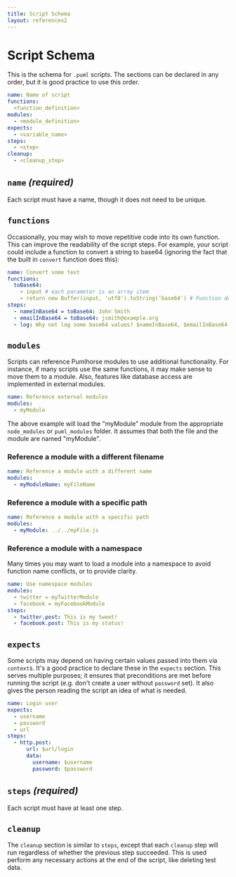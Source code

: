 ```yaml
---
title: Script Schema
layout: referencev2
---
```


# Script Schema

This is the schema for `.puml` scripts. The sections can be declared in any order, but it is good practice to use this order.

```yaml
name: Name of script
functions:
  <function_definition>
modules:
  - <module_definition>
expects:
  - <variable_name>
steps:
  - <step>
cleanup:
  - <cleanup_step>
```

## `name` _(required)_

Each script must have a name, though it does not need to be unique.

## `functions`

Occasionally, you may wish to move repetitive code into its own function. This can improve the readability of the script steps. For example, your script could include a function to convert a string to base64 (ignoring the fact that the built in `convert` function does this):

```yaml
name: Convert some text
functions:
  toBase64:
    - input # each parameter is an array item
    - return new Buffer(input, 'utf8').toString('base64') # Function declaration goes last
steps:
  - nameInBase64 = toBase64: John Smith
  - emailInBase64 = toBase64: jsmith@example.org
  - log: Why not log some base64 values? $nameInBase64, $emailInBase64
```

## `modules`

Scripts can reference Pumlhorse modules to use additional functionality. For instance, if many scripts use the same functions, it may make sense to move them to a module. Also, features like database access are implemented in external modules.

```yaml
name: Reference external modules
modules:
  - myModule
```

The above example will load the "myModule" module from the appropriate `node_modules` or `puml_modules` folder. It assumes that both the file and the module are named "myModule".

### Reference a module with a different filename

```yaml
name: Reference a module with a different name
modules:
  - myModuleName: myFileName
```

### Reference a module with a specific path

```yaml
name: Reference a module with a specific path
modules:
  - myModule: ../../myFile.js
```

### Reference a module with a namespace

Many times you may want to load a module into a namespace to avoid function name conflicts, or to provide clarity.

```yaml
name: Use namespace modules
modules:
  - twitter = myTwitterModule
  - facebook = myFacebookModule
steps:
  - twitter.post: This is my tweet!
  - facebook.post: This is my status!
```

## `expects`

Some scripts may depend on having certain values passed into them via `context`s. It's a good practice to declare these in the `expects` section. This serves multiple purposes; it ensures that preconditions are met before running the script (e.g. don't create a user without `password` set). It also gives the person reading the script an idea of what is needed.

```yaml
name: Login user
expects:
  - username
  - password
  - url
steps:
  - http.post: 
      url: $url/login
      data:
        username: $username
        password: $password
```

## `steps` _(required)_

Each script must have at least one step.

## `cleanup`

The `cleanup` section is similar to `steps`, except that each `cleanup` step will run regardless of whether the previous step succeeded. This is used perform any necessary actions at the end of the script, like deleting test data.